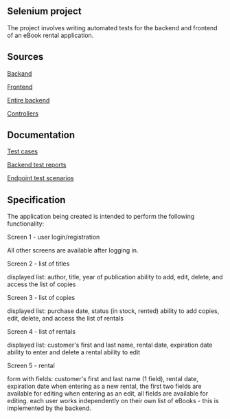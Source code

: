 
## Selenium project

The project involves writing automated tests for the backend and frontend of an eBook rental application.
## Sources

[Backand](https://ta-ebookrental-prod-kodilla-xmhvai.mo1.mogenius.io)

[Frontend](https://ta-bookrental-fe.onrender.com)

[Entire backend](https://github.com/kodilla/ta-ebooklibrary-backend)

[Controllers](https://github.com/kodilla/ta-ebooklibrary-backend/tree/master/src/main/java/com/kodilla/ebooklibrary/controller)

## Documentation
[Test cases](https://1drv.ms/x/s!AuoBz13j3BP2hLAwr1U95giP8iqKwQ?e=kQ6oGc)

[Backend test reports](https://github.com/mowmimalpa/Test-Project-Selenium/blob/main/TA_backand_test.postman_test_run.json) 

[Endpoint test scenarios](https://github.com/mowmimalpa/Test-Project-Selenium/blob/main/TA_backand.postman_collection.json)



## Specification

The application being created is intended to perform the following functionality:

Screen 1 - user login/registration

All other screens are available after logging in.

Screen 2 - list of titles

displayed list: author, title, year of publication
ability to add, edit, delete, and access the list of copies

Screen 3 - list of copies

displayed list: purchase date, status (in stock, rented)
ability to add copies, edit, delete, and access the list of rentals

Screen 4 - list of rentals

displayed list: customer's first and last name, rental date, expiration date
ability to enter and delete a rental
ability to edit

Screen 5 - rental

form with fields: customer's first and last name (1 field), rental date, expiration date
when entering as a new rental, the first two fields are available for editing 
when entering as an edit, all fields are available for editing.
each user works independently on their own list of eBooks - this is implemented by the backend.

